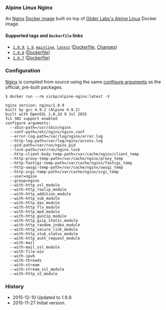 ### Alpine Linux Nginx

An [Nginx][nginx] [Docker image][alpine_nginx] built on top of [Glider Labs's Alpine Linux][gliderlabs_alpine] Docker image.


#### Supported tags and `Dockerfile` links

* [`1.9.9`][dockerfile_1_9_9], [`1.9`][dockerfile_1_9_9], [`mainline`][dockerfile_1_9_9], [`latest`][dockerfile_1_9_9] ([Dockerfile][dockerfile_1_9_9], [Changes][nginx_changes])
* [`1.9.8`][dockerfile_1_9_8] ([Dockerfile][dockerfile_1_9_8])
* [`1.9.7`][dockerfile_1_9_7] ([Dockerfile][dockerfile_1_9_7])


### Configuration

[Nginx][nginx] is compiled from source using the same [configure arguments][nginx_configure] as the official, pre-built packages.

```ash
$ docker run --rm sickp/alpine-nginx:latest -V
```

```
nginx version: nginx/1.9.9
built by gcc 4.9.2 (Alpine 4.9.2)
built with OpenSSL 1.0.2d 9 Jul 2015
TLS SNI support enabled
configure arguments:
  --sbin-path=/usr/sbin/nginx
  --conf-path=/etc/nginx/nginx.conf
  --error-log-path=/var/log/nginx/error.log
  --http-log-path=/var/log/nginx/access.log
  --pid-path=/var/run/nginx.pid
  --lock-path=/var/run/nginx.lock
  --http-client-body-temp-path=/var/cache/nginx/client_temp
  --http-proxy-temp-path=/var/cache/nginx/proxy_temp
  --http-fastcgi-temp-path=/var/cache/nginx/fastcgi_temp
  --http-uwsgi-temp-path=/var/cache/nginx/uwsgi_temp
  --http-scgi-temp-path=/var/cache/nginx/scgi_temp
  --user=nginx
  --group=nginx
  --with-http_ssl_module
  --with-http_realip_module
  --with-http_addition_module
  --with-http_sub_module
  --with-http_dav_module
  --with-http_flv_module
  --with-http_mp4_module
  --with-http_gunzip_module
  --with-http_gzip_static_module
  --with-http_random_index_module
  --with-http_secure_link_module
  --with-http_stub_status_module
  --with-http_auth_request_module
  --with-mail
  --with-mail_ssl_module
  --with-file-aio
  --with-ipv6
  --with-threads
  --with-stream
  --with-stream_ssl_module
  --with-http_v2_module
```

### History

- 2015-12-10 Updated to 1.9.9.
- 2015-11-27 Initial version.

[alpine_nginx]:      https://hub.docker.com/r/sickp/alpine-nginx/
[gliderlabs_alpine]: https://hub.docker.com/r/gliderlabs/alpine/
[dockerfile_1_9_9]:  https://github.com/sickp/docker-alpine-nginx/tree/master/versions/1.9.9/Dockerfile
[dockerfile_1_9_8]:  https://github.com/sickp/docker-alpine-nginx/tree/master/versions/1.9.8/Dockerfile
[dockerfile_1_9_7]:  https://github.com/sickp/docker-alpine-nginx/tree/master/versions/1.9.7/Dockerfile
[nginx]:             http://nginx.org/
[nginx_changes]:     http://nginx.org/en/CHANGES
[nginx_configure]:   http://nginx.org/en/linux_packages.html#mainline
